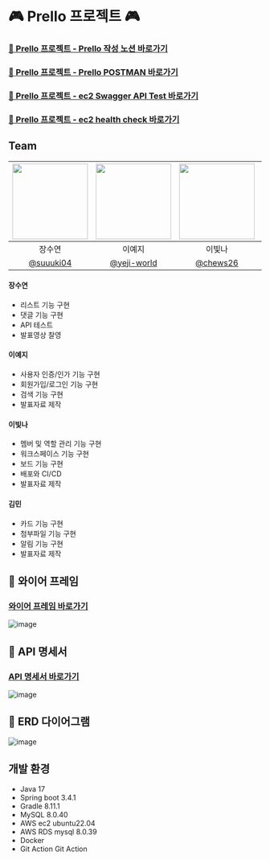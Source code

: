 # 🎮 Prello 프로젝트 🎮
### [📓 Prello 프로젝트 - Prello 작성 노션 바로가기](https://www.notion.so/teamsparta/1582dc3ef514814b839ccb431ab82bc5)
### [📓 Prello 프로젝트 - Prello POSTMAN 바로가기](https://documenter.getpostman.com/view/39379332/2sAYJ7fJos)
### [📓 Prello 프로젝트 - ec2 Swagger API Test 바로가기](http://13.209.241.90:8080/swagger-ui/index.html#/)
### [📓 Prello 프로젝트 - ec2 health check 바로가기](http://13.209.241.90:8080/health)

## Team
|<img src="https://avatars.githubusercontent.com/u/183476422?v=4" width="150" height="150"/>|<img src="https://avatars.githubusercontent.com/u/183330239?v=4" width="150" height="150"/>|<img src="https://avatars.githubusercontent.com/u/112529297?v=4" width="150" height="150"/>|<img src="https://avatars.githubusercontent.com/u/152136532?v=4" width="150" height="150"/>|
|:-:|:-:|:-:|:-:|
|장수연|이예지|이빛나|김민|
|[@suuuki04](https://github.com/suuuki04)|[@yeji-world](https://github.com/yeji-world)|[@chews26](https://github.com/chews26)|[@KM4HS](https://github.com/KM4HS)|

#### 장수연
- 리스트 기능 구현
- 댓글 기능 구현
- API 테스트
- 발표영상 찰영
#### 이예지
- 사용자 인증/인가 기능 구현
- 회원가입/로그인 기능 구현
- 검색 기능 구현
- 발표자료 제작
#### 이빛나
- 멤버 및 역할 관리 기능 구현
- 워크스페이스 기능 구현
- 보드 기능 구현
- 배포와 CI/CD
- 발표자료 제작
#### 김민
- 카드 기능 구현
- 첨부파일 기능 구현
- 알림 기능 구현
- 발표자료 제작

## 📱 와이어 프레임
### [와이어 프레임 바로가기](https://www.figma.com/design/V8hfGML3DA5sioNAYuJMTg/%EB%B6%88%EC%82%AC%EC%A1%B0?node-id=0-1&p=f&t=aLvuUJMgEo1FkYxT-0)
![image](https://github.com/user-attachments/assets/1444f97a-3b1f-4736-b295-4cf2b5af5aa6)

## 📄 API 명세서
### [API 명세서 바로가기](https://www.notion.so/teamsparta/1582dc3ef5148119a0f3fb45b8dac3ec?v=23bc10f997e2411b846459d18070b18d&pvs=4)
![image](https://github.com/user-attachments/assets/5df3ae36-2abc-49d9-ad06-9434f82c1fa1)

## 📅 ERD 다이어그램
![image](https://github.com/user-attachments/assets/da86f03f-ef9f-43cb-b68e-002df4001ca3)

## 개발 환경
- Java 17
- Spring boot 3.4.1
- Gradle 8.11.1
- MySQL 8.0.40
- AWS ec2 ubuntu22.04
- AWS RDS mysql 8.0.39
- Docker
- Git Action
Git Action
